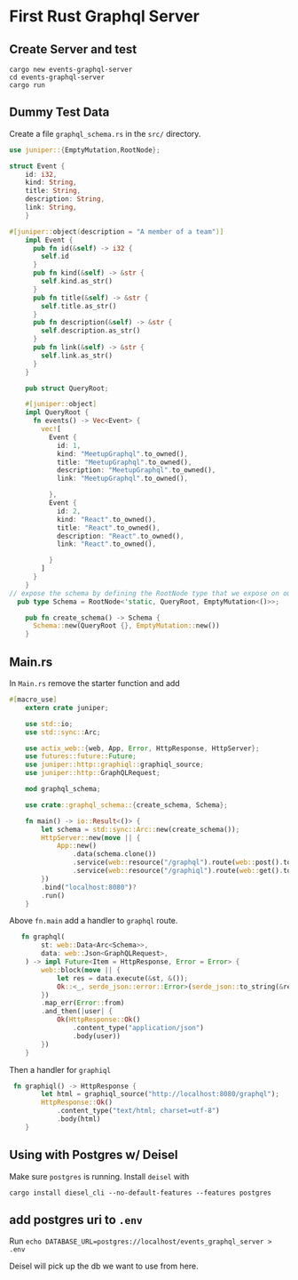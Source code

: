 # First Rust Graphql Server

## Create Server and test

```bsh
cargo new events-graphql-server
cd events-graphql-server
cargo run
```

## Dummy Test Data

Create a file `graphql_schema.rs` in the `src/` directory.

```rs
use juniper::{EmptyMutation,RootNode};

struct Event {
    id: i32,
    kind: String,
    title: String,
    description: String,
    link: String,
    }

#[juniper::object(description = "A member of a team")]
    impl Event {
      pub fn id(&self) -> i32 {
        self.id
      }
      pub fn kind(&self) -> &str {
        self.kind.as_str()
      }
      pub fn title(&self) -> &str {
        self.title.as_str()
      }
      pub fn description(&self) -> &str {
        self.description.as_str()
      }
      pub fn link(&self) -> &str {
        self.link.as_str()
      }
    }

    pub struct QueryRoot;

    #[juniper::object]
    impl QueryRoot {
      fn events() -> Vec<Event> {
        vec![
          Event {
            id: 1,
            kind: "MeetupGraphql".to_owned(),
            title: "MeetupGraphql".to_owned(),
            description: "MeetupGraphql".to_owned(),
            link: "MeetupGraphql".to_owned(),

          },
          Event {
            id: 2,
            kind: "React".to_owned(),
            title: "React".to_owned(),
            description: "React".to_owned(),
            link: "React".to_owned(),

          }
        ]
      }
    }
// expose the schema by defining the RootNode type that we expose on our schema.
  pub type Schema = RootNode<'static, QueryRoot, EmptyMutation<()>>;

    pub fn create_schema() -> Schema {
      Schema::new(QueryRoot {}, EmptyMutation::new())
    }
```

## Main.rs

In `Main.rs` remove the starter function and add

```rs
#[macro_use]
    extern crate juniper;

    use std::io;
    use std::sync::Arc;

    use actix_web::{web, App, Error, HttpResponse, HttpServer};
    use futures::future::Future;
    use juniper::http::graphiql::graphiql_source;
    use juniper::http::GraphQLRequest;

    mod graphql_schema;

    use crate::graphql_schema::{create_schema, Schema};

    fn main() -> io::Result<()> {
        let schema = std::sync::Arc::new(create_schema());
        HttpServer::new(move || {
            App::new()
                .data(schema.clone())
                .service(web::resource("/graphql").route(web::post().to_async(graphql)))
                .service(web::resource("/graphiql").route(web::get().to(graphiql)))
        })
        .bind("localhost:8080")?
        .run()
    }
```

Above `fn.main` add a handler to `graphql` route.

```rs
   fn graphql(
        st: web::Data<Arc<Schema>>,
        data: web::Json<GraphQLRequest>,
    ) -> impl Future<Item = HttpResponse, Error = Error> {
        web::block(move || {
            let res = data.execute(&st, &());
            Ok::<_, serde_json::error::Error>(serde_json::to_string(&res)?)
        })
        .map_err(Error::from)
        .and_then(|user| {
            Ok(HttpResponse::Ok()
                .content_type("application/json")
                .body(user))
        })
    }
```

Then a handler for `graphiql`

```rs
 fn graphiql() -> HttpResponse {
        let html = graphiql_source("http://localhost:8080/graphql");
        HttpResponse::Ok()
            .content_type("text/html; charset=utf-8")
            .body(html)
    }
```

## Using with Postgres w/ Deisel

Make sure `postgres` is running. Install `deisel` with

```bsh
cargo install diesel_cli --no-default-features --features postgres
```

## add postgres uri to `.env`

Run `echo DATABASE_URL=postgres://localhost/events_graphql_server > .env`

Deisel will pick up the db we want to use from here.


